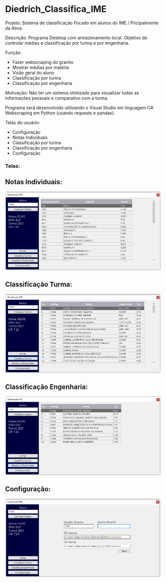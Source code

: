 # Diedrich_Classifica_IME
Projeto:
Sistema de classificação
Focado em alunos do IME / Pricipalmente da Ativa. 

Descrição:
Programa Desktop com armazenamento local. Objetivo de controlar médias e classificação por turma e por engenharia.

Função:
 - Fazer webscraping do granito
 - Mostrar médias por matéria
 - Visão geral do aluno
 - Classificação por turma
 - Classificação por engenharia

Motivação:
Não ter um sistema otimizado para visualizar todas as informações pessoais e comparativo com a turma.

Programa será desenvolvido utilizando o Visual Studio em linguagem C#. Webscraping em Python (usando requests e pandas).

Telas do usuário:
- Configuração
- Notas Individuais
- Classificação por turma
- Classificação por engenharia
- Configuração

### Telas:

## Notas Individuais:
<p align="center">
<img src="Img/NotasIndividuais.PNG" >
</p>

## Classificação Turma:
<p align="center">
<img src="Img/ClassificaTurma.PNG" >
</p>

## Classificação Engenharia:
<p align="center">
<img src="Img/ClassificaEngenharia.PNG" >
</p>

## Configuração:
<p align="center">
<img src="Img/Configuracao.PNG" >
</p>
